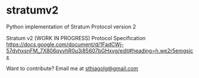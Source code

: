 # stratumv2
Python implementation of Stratum Protocol version 2 

Stratum v2 (WORK IN PROGRESS) 
Protocol Specification https://docs.google.com/document/d/1FadCWj-57dvhxsnFM_7X806qyvhR0u3i85607bGHxvg/edit#heading=h.we2r5emgsjcx

Want to contribute? Email me at sthiagolg@gmail.com

